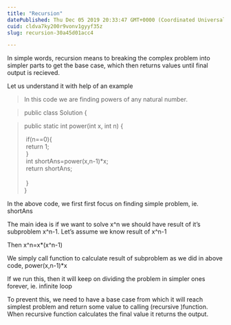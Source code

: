 ```yaml
---
title: "Recursion"
datePublished: Thu Dec 05 2019 20:33:47 GMT+0000 (Coordinated Universal Time)
cuid: cldva7ky200r9vonv1gyyf35z
slug: recursion-30a45d01acc4

---
```


In simple words, recursion means to breaking the complex problem into simpler parts to get the base case, which then returns values until final output is recieved.

Let us understand it with help of an example

> In this code we are finding powers of any natural number.

> public class Solution {

> public static int power(int x, int n) {  
>   
>  if(n==0){  
>  return 1;  
>  }  
>  int shortAns=power(x,n-1)\*x;  
>  return shortAns;  
>    
>  }  
> }

In the above code, we first first focus on finding simple problem, ie. shortAns

The main idea is if we want to solve x^n we should have result of it’s subproblem x^n-1. Let’s assume we know result of x^n-1

Then x^n=x\*(x^n-1)

We simply call function to calculate result of subproblem as we did in above code, power(x,n-1)\*x

If we run this, then it will keep on dividing the problem in simpler ones forever, ie. infinite loop

To prevent this, we need to have a base case from which it will reach simplest problem and return some value to calling (recursive )function. When recursive function calculates the final value it returns the output.